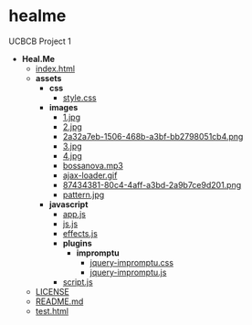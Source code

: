 # healme
UCBCB Project 1

- __Heal.Me__
  - [index.html](index.html)
  - __assets__
    - __css__
      - [style.css](assets/css/style.css)
    - __images__
      - [1.jpg](assets/images/1.jpg)
      - [2.jpg](assets/images/2.jpg)
      - [2a32a7eb-1506-468b-a3bf-bb2798051cb4.png](assets/images/2a32a7eb-1506-468b-a3bf-bb2798051cb4.png)
      - [3.jpg](assets/images/3.jpg)
      - [4.jpg](assets/images/4.jpg)
      - [bossanova.mp3](assets/images/bossanova.mp3)
      - [ajax-loader.gif](assets/images/ajax-loader.gif)
      - [87434381-80c4-4aff-a3bd-2a9b7ce9d201.png](assets/images/87434381-80c4-4aff-a3bd-2a9b7ce9d201.png)
      - [pattern.jpg](assets/images/pattern.jpg)
    - __javascript__
      - [app.js](assets/javascript/app.js)
      - [js.js](assets/javascript/js.js)
      - [effects.js](assets/javascript/effects.js)
      - __plugins__
        - __impromptu__
          - [jquery-impromptu.css](assets/javascript/plugins/impromptu/jquery-impromptu.css)
          - [jquery-impromptu.js](assets/javascript/plugins/impromptu/jquery-impromptu.js)
      - [script.js](assets/javascript/script.js)
  - [LICENSE](LICENSE)
  - [README.md](README.md)
  - [test.html](test.html)

